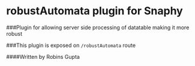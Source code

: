 # robustAutomata plugin for Snaphy


###Plugin for allowing server side processing of datatable making it more robust

###This plugin is exposed on  `/robustAutomata` route




####Written by Robins Gupta

